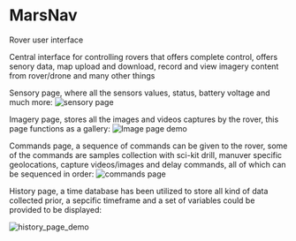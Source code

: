 # MarsNav
Rover user interface

Central interface for controlling rovers that offers complete control, offers senory data, map upload and download, record and view imagery content from rover/drone and many other things

Sensory page, where all the sensors values, status, battery voltage and much more: 
![sensory page](https://github.com/user-attachments/assets/6adcc194-4ed0-4c87-8ed4-241b1054998f)

Imagery page, stores all the images and videos captures by the rover, this page functions as a gallery: 
![Image page demo](https://i.giphy.com/media/v1.Y2lkPTc5MGI3NjExdGQ3NGZ1emVlbXptdDhvamV4aWdlcHVyenhoMjhkbXIxeHJxdHM3NiZlcD12MV9pbnRlcm5hbF9naWZfYnlfaWQmY3Q9Zw/IUjVVBGTcmro7aPejz/giphy-downsized-large.gif)

Commands page, a sequence of commands can be given to the rover, some of the commands are samples collection with sci-kit drill, manuver specific geolocations, capture videos/images and delay commands, all of which can be sequenced in order:
![commands page](https://github.com/user-attachments/assets/5b0b3f28-bb23-4b7e-8b91-e37fb9fd86dc)

History page, a time database has been utilized to store all kind of data collected prior, a sepcific timeframe and a set of variables could be provided to be displayed:

![history_page_demo](https://i.giphy.com/media/v1.Y2lkPTc5MGI3NjExdG1vdHV6aHBnYTllNjA2N2s1OXIxbTZxeTZ6em9mZ3F0bHQ0YnpnOSZlcD12MV9pbnRlcm5hbF9naWZfYnlfaWQmY3Q9Zw/oVYmjN5xfZ9ikIF06q/giphy-downsized-large.gif)

